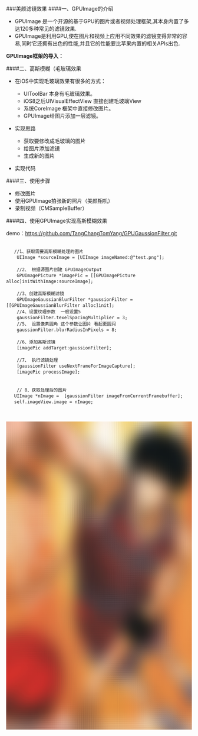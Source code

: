 ###美颜滤镜效果
####一、GPUImage的介绍
- GPUImage 是一个开源的基于GPU的图片或者视频处理框架,其本身内置了多达120多种常见的滤镜效果.
- GPUImage是利用GPU,使在图片和视频上应用不同效果的滤镜变得非常的容易,同时它还拥有出色的性能,并且它的性能要比苹果内置的相关APIs出色.

**GPUImage框架的导入：**




####二、高斯模糊（毛玻璃效果

- 在iOS中实现毛玻璃效果有很多的方式：
    - UIToolBar 本身有毛玻璃效果。
    - iOS8之后UIVisualEffectView 直接创建毛玻璃View
    - 系统CoreImage 框架中直接修改图片。
    - GPUImage给图片添加一层滤镜。
    
- 实现思路
    - 获取要修改成毛玻璃的图片
    - 给图片添加滤镜
    - 生成新的图片
- 实现代码


####三、使用步骤

- 修改图片
- 使用GPUImage拍张新的照片（美颜相机）
- 录制视频（CMSampleBuffer）



####四、使用GPUImage实现高斯模糊效果

demo：https://github.com/TangChangTomYang/GPUGaussionFilter.git

```objc

   //1、获取需要高斯模糊处理的图片
    UIImage *sourceImage = [UIImage imageNamed:@"test.png"];
    
    //2、 根据源图片创建 GPUImageOutput
    GPUImagePicture *imagePic = [[GPUImagePicture alloc]initWithImage:sourceImage];
    
    //3、创建高斯模糊滤镜
    GPUImageGaussianBlurFilter *gaussionFilter = [[GPUImageGaussianBlurFilter alloc]init];
    //4、设置纹理参数  一般设置5
    gaussionFilter.texelSpacingMultiplier = 3;
    //5、 设置像素圆角 这个参数让图片 看起更圆润
    gaussionFilter.blurRadiusInPixels = 8;
    
    //6、添加高斯滤镜
    [imagePic addTarget:gaussionFilter];
    
    //7、 执行滤镜处理
    [gaussionFilter useNextFrameForImageCapture];
    [imagePic processImage];
    
    
    // 8、获取处理后的图片
   UIImage *nImage =  [gaussionFilter imageFromCurrentFramebuffer];
   self.imageView.image = nImage;
    
    

```


![](/assets/gaussion.png)





